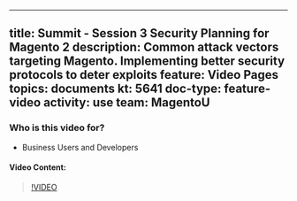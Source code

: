 
---
title: Summit - Session 3 Security Planning for Magento 2
description: Common attack vectors targeting Magento​. Implementing better security protocols to deter exploits​
feature: Video Pages
topics: documents
kt: 5641
doc-type: feature-video
activity: use
team: MagentoU
---

### Who is this video for?

* Business Users and Developers

#### Video Content:

>[!VIDEO](https://video.tv.adobe.com/v/35723)